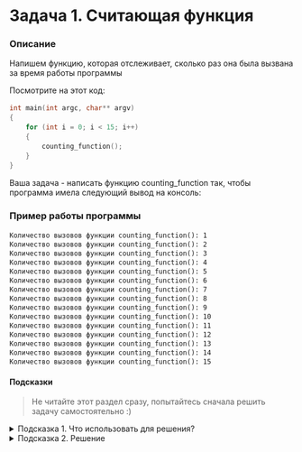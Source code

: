 # Задача 1. Считающая функция

### Описание
Напишем функцию, которая отслеживает, сколько раз она была вызвана за время работы программы

Посмотрите на этот код:
```cpp
int main(int argc, char** argv)
{
    for (int i = 0; i < 15; i++)
    {
        counting_function();
    }
}
```
Ваша задача - написать функцию counting_function так, чтобы программа имела следующий вывод на консоль:

### Пример работы программы
```
Количество вызовов функции counting_function(): 1
Количество вызовов функции counting_function(): 2
Количество вызовов функции counting_function(): 3
Количество вызовов функции counting_function(): 4
Количество вызовов функции counting_function(): 5
Количество вызовов функции counting_function(): 6
Количество вызовов функции counting_function(): 7
Количество вызовов функции counting_function(): 8
Количество вызовов функции counting_function(): 9
Количество вызовов функции counting_function(): 10
Количество вызовов функции counting_function(): 11
Количество вызовов функции counting_function(): 12
Количество вызовов функции counting_function(): 13
Количество вызовов функции counting_function(): 14
Количество вызовов функции counting_function(): 15
```
#### Подсказки

> Не читайте этот раздел сразу, попытайтесь сначала решить задачу самостоятельно :)

<details>

<summary>Подсказка 1. Что использовать для решения?</summary>

Механизм, позволяющий "запоминать" функции значение своей переменной, заключается в использовании ключевого слова `static` - размещение переменной в статической памяти

Для вывода на консоль использовать `std::cout`

</details>

<details>

<summary>Подсказка 2. Решение</summary>

![Решение](./solution.png)

</details>